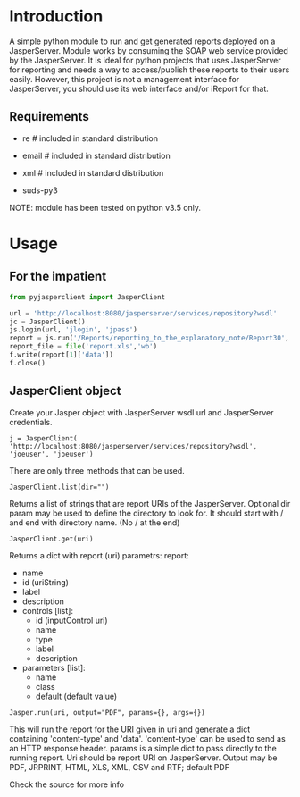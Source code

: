 Introduction
============

A simple python module to run and get generated reports deployed on a JasperServer. Module works by consuming the SOAP web service provided by the JasperServer. It is ideal for python projects that uses JasperServer for reporting and needs a way to access/publish these reports to their users easily. However, this project is not a management interface for JasperServer, you should use its web interface and/or iReport for that.

Requirements
------------

* re # included in standard distribution
* email # included in standard distribution
* xml # included in standard distribution

* suds-py3

NOTE: module has been tested on python v3.5 only.

Usage
=====

For the impatient
-----------------

```python
from pyjasperclient import JasperClient

url = 'http://localhost:8080/jasperserver/services/repository?wsdl'
jc = JasperClient()
js.login(url, 'jlogin', 'jpass')
report = js.run('/Reports/reporting_to_the_explanatory_note/Report30', 'XLS', {'Year': u'2011'}, {'onePagePerSheet': 'true'})
report_file = file('report.xls','wb')
f.write(report[1]['data'])
f.close()
```

JasperClient object
-------------------
Create your Jasper object with JasperServer wsdl url and JasperServer credentials.

    j = JasperClient( 'http://localhost:8080/jasperserver/services/repository?wsdl', 'joeuser', 'joeuser')

There are only three methods that can be used.

    JasperClient.list(dir="")

Returns a list of strings that are report URIs of the JasperServer. Optional dir param may be used to define the directory to look for. It should start with / and end with directory name. (No / at the end)

    JasperClient.get(uri)

Returns a dict with report (uri) parametrs:
report:
* name
* id (uriString)
* label
* description
* controls [list]:
    * id (inputControl uri)
    * name
    * type
    * label
    * description
* parameters [list]:
    * name
    * class
    * default (default value)

<!-- endlist -->
    Jasper.run(uri, output="PDF", params={}, args={})

This will run the report for the URI given in uri and generate a dict containing 'content-type' and 'data'. 'content-type' can be used to send as an HTTP response header. params is a simple dict to pass directly to the running report. Uri should be report URI on JasperServer. Output may be PDF, JRPRINT, HTML, XLS, XML, CSV and RTF; default PDF

Check the source for more info
